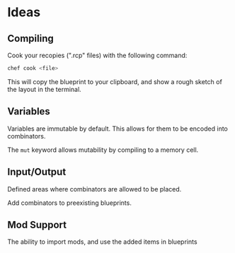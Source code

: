 # Ideas

## Compiling
Cook your recopies (".rcp" files) with the following command:
```bash
chef cook <file>
```
This will copy the blueprint to your clipboard, and show a rough sketch of the layout in the terminal.

## Variables
Variables are immutable by default. This allows for them to be encoded into combinators.

The `mut` keyword allows mutability by compiling to a memory cell.

## Input/Output
Defined areas where combinators are allowed to be placed.

Add combinators to preexisting blueprints.

## Mod Support
The ability to import mods, and use the added items in blueprints
